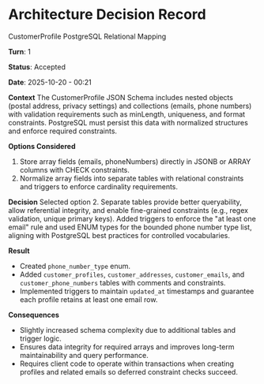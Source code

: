 <!--
 * App: SQL Generation Agent
 * Package: ai/agentic-pipeline/turns
 * File: adr.md
 * Version: 0.1.0
 * Turns: 1
 * Author: codex-agent
 * Date: 2025-10-20T00:21:21Z
 * Exports: architecture decision record
 * Description: Documents the design choices made while generating PostgreSQL DDL for turn 1.
 -->
# Architecture Decision Record

CustomerProfile PostgreSQL Relational Mapping

**Turn**: 1

**Status**: Accepted

**Date**: 2025-10-20 - 00:21

**Context**
The CustomerProfile JSON Schema includes nested objects (postal address, privacy settings) and collections (emails, phone numbers) with validation requirements such as minLength, uniqueness, and format constraints. PostgreSQL must persist this data with normalized structures and enforce required constraints.

**Options Considered**
1. Store array fields (emails, phoneNumbers) directly in JSONB or ARRAY columns with CHECK constraints.
2. Normalize array fields into separate tables with relational constraints and triggers to enforce cardinality requirements.

**Decision**
Selected option 2. Separate tables provide better queryability, allow referential integrity, and enable fine-grained constraints (e.g., regex validation, unique primary keys). Added triggers to enforce the "at least one email" rule and used ENUM types for the bounded phone number type list, aligning with PostgreSQL best practices for controlled vocabularies.

**Result**
- Created `phone_number_type` enum.
- Added `customer_profiles`, `customer_addresses`, `customer_emails`, and `customer_phone_numbers` tables with comments and constraints.
- Implemented triggers to maintain `updated_at` timestamps and guarantee each profile retains at least one email row.

**Consequences**
- Slightly increased schema complexity due to additional tables and trigger logic.
- Ensures data integrity for required arrays and improves long-term maintainability and query performance.
- Requires client code to operate within transactions when creating profiles and related emails so deferred constraint checks succeed.
